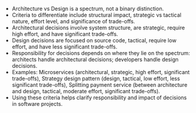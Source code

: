 - Architecture vs Design is a spectrum, not a binary distinction.
- Criteria to differentiate include structural impact, strategic vs tactical nature, effort level, and significance of trade-offs.
- Architectural decisions involve system structure, are strategic, require high effort, and have significant trade-offs.
- Design decisions are focused on source code, tactical, require low effort, and have less significant trade-offs.
- Responsibility for decisions depends on where they lie on the spectrum: architects handle architectural decisions; developers handle design decisions.
- Examples: Microservices (architectural, strategic, high effort, significant trade-offs), Strategy design pattern (design, tactical, low effort, less significant trade-offs), Splitting payment service (between architecture and design, tactical, moderate effort, significant trade-offs).
- Using these criteria helps clarify responsibility and impact of decisions in software projects.